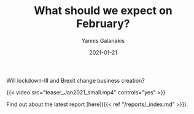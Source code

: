﻿---
title: What should we expect on February? 
date: 2021-01-21
author: 
  - Yannis Galanakis
---

Will lockdown-III and Brexit change business creation?

<!--more-->

{{< video src="teaser_Jan2021_small.mp4" controls="yes" >}}


Find out about the latest report [here]({{< ref "/reports/_index.md" >}}).
